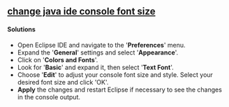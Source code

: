 ## [change java ide console font size](https://codingtechroom.com/question/how-to-increase-console-font-size-in-eclipse-ide-for-better-readability)

#### Solutions
- Open Eclipse IDE and navigate to the '**Preferences**' menu.
- Expand the '**General**' settings and select '**Appearance**'.
- Click on '**Colors and Fonts**'.
- Look for '**Basic**' and expand it, then select '**Text Font**'.
- Choose '**Edit**' to adjust your console font size and style. Select your desired font size and click 'OK'.
- **Apply** the changes and restart Eclipse if necessary to see the changes in the console output.